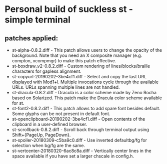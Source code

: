 Personal build of suckless st - simple terminal
===============================================

patches applied:
----------------

- st-alpha-0.8.2.diff                     - This patch allows users to change the opacity of the background. Note that you need an X composite manager (e.g. compton, xcompmgr) to make this patch effective.
- st-boxdraw_v2-0.8.2.diff                - Custom rendering of lines/blocks/braille characters for gapless alignment.
- st-copyurl-20190202-3be4cf1.diff        - Select and copy the last URL displayed with Mod1+l. Multiple invocations cycle through the available URLs. URLs spanning multiple lines are not handled.
- st-dracula-0.8.2.diff                   - Dracula is a color scheme made by Zeno Rocha based on Solarized. This patch make the Dracula color scheme available for st.
- st-font2-0.8.2.diff                     - This patch allows to add spare font besides default. Some glyphs can be not present in default font.
- st-openclipboard-20190202-3be4cf1.diff  - Open contents of the clipboard in a user-defined browser.
- st-scrollback-0.8.2.diff                - Scroll back through terminal output using Shift+{PageUp, PageDown}.
- st-spoiler-20180309-c5ba9c0.diff        - Use inverted defaultbg/fg for selection when bg/fg are the same.
- st-vertcenter-20180320-6ac8c8a.diff     - Vertically center lines in the space available if you have set a larger chscale in config.h.

